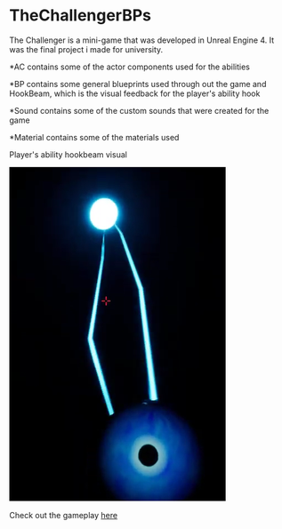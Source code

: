 # TheChallengerBPs

The Challenger is a mini-game that was developed in Unreal Engine 4. It was the final project i made for university.


*AC contains some of the actor components used for the abilities

*BP contains some general blueprints used through out the game and HookBeam, which is the visual feedback for the player's ability hook

*Sound contains some of the custom sounds that were created for the game 

*Material contains some of the materials used



Player's ability hookbeam visual

![HookBeam Effect](https://github.com/panserzap/TheChallengerBPs/blob/main/Images/HookVisual.png)


Check out the gameplay [here](https://www.youtube.com/watch?v=1zCHFaE3ikQ&list=PLUQIQs8DG8TDBzpVltVjJB_lAwgiM4LLl&ab_channel=%CE%A0%CE%91%CE%9D%CE%91%CE%93%CE%99%CE%A9%CE%A4%CE%97%CE%A3%CE%96%CE%91%CE%A0%CE%91%CE%A1%CE%91%CE%A3)
